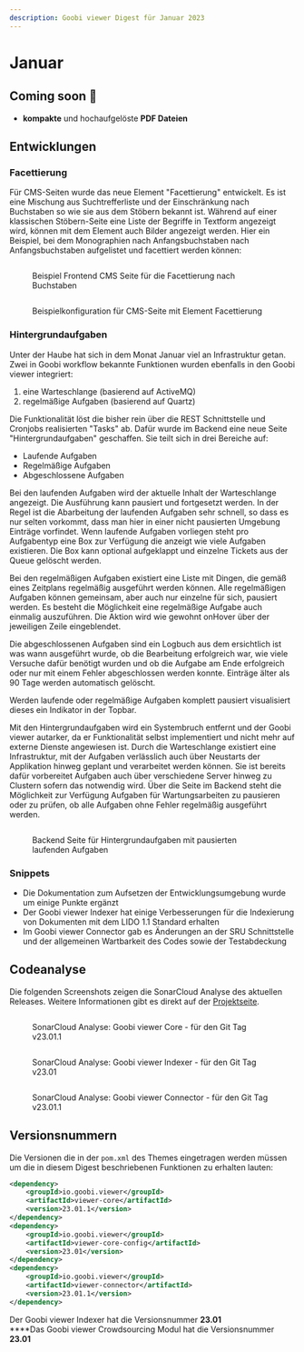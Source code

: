 ```yaml
---
description: Goobi viewer Digest für Januar 2023
---
```


# Januar

## Coming soon :rocket:

* **kompakte** und hochaufgelöste **PDF Dateien**

## Entwicklungen

### Facettierung

Für CMS-Seiten wurde das neue Element "Facettierung" entwickelt. Es ist eine Mischung aus Suchtrefferliste und der Einschränkung nach Buchstaben so wie sie aus dem Stöbern bekannt ist. Während auf einer klassischen Stöbern-Seite eine Liste der Begriffe in Textform angezeigt wird, können mit dem Element auch Bilder angezeigt werden. Hier ein Beispiel, bei dem Monographien nach Anfangsbuchstaben nach Anfangsbuchstaben aufgelistet und facettiert werden können:

<figure><img src="../.gitbook/assets/23.01_DE_faceting-by-letter.png" alt=""><figcaption><p>Beispiel Frontend CMS Seite für die Facettierung nach Buchstaben</p></figcaption></figure>

<figure><img src="../.gitbook/assets/23.01_DE_cms-backend-faceting.png" alt=""><figcaption><p>Beispielkonfiguration für CMS-Seite mit Element Facettierung</p></figcaption></figure>

### Hintergrundaufgaben

Unter der Haube hat sich in dem Monat Januar viel an Infrastruktur getan. Zwei in Goobi workflow bekannte Funktionen wurden ebenfalls in den Goobi viewer integriert:

1. eine Warteschlange (basierend auf ActiveMQ)
2. regelmäßige Aufgaben (basierend auf Quartz)

Die Funktionalität löst die bisher rein über die REST Schnittstelle und Cronjobs realisierten "Tasks" ab. Dafür wurde im Backend eine neue Seite "Hintergrundaufgaben" geschaffen. Sie teilt sich in drei Bereiche auf:

* Laufende Aufgaben
* Regelmäßige Aufgaben
* Abgeschlossene Aufgaben

Bei den laufenden Aufgaben wird der aktuelle Inhalt der Warteschlange angezeigt. Die Ausführung kann pausiert und fortgesetzt werden. In der Regel ist die Abarbeitung der laufenden Aufgaben sehr schnell, so dass es nur selten vorkommt, dass man hier in einer nicht pausierten Umgebung Einträge vorfindet. Wenn laufende Aufgaben vorliegen steht pro Aufgabentyp eine Box zur Verfügung die anzeigt wie viele Aufgaben existieren. Die Box kann optional aufgeklappt und einzelne Tickets aus der Queue gelöscht werden.

Bei den regelmäßigen Aufgaben existiert eine Liste mit Dingen, die gemäß eines Zeitplans regelmäßig ausgeführt werden können. Alle regelmäßigen Aufgaben können gemeinsam, aber auch nur einzelne für sich, pausiert werden. Es besteht die Möglichkeit eine regelmäßige Aufgabe auch einmalig auszuführen. Die Aktion wird wie gewohnt onHover über der jeweiligen Zeile eingeblendet.

Die abgeschlossenen Aufgaben sind ein Logbuch aus dem ersichtlich ist was wann ausgeführt wurde, ob die Bearbeitung erfolgreich war, wie viele Versuche dafür benötigt wurden und ob die Aufgabe am Ende erfolgreich oder nur mit einem Fehler abgeschlossen werden konnte. Einträge älter als 90 Tage werden automatisch gelöscht.

Werden laufende oder regelmäßige Aufgaben komplett pausiert visualisiert dieses ein Indikator in der Topbar.

Mit den Hintergrundaufgaben wird ein Systembruch entfernt und der Goobi viewer autarker, da er Funktionalität selbst implementiert und nicht mehr auf externe Dienste angewiesen ist. Durch die Warteschlange existiert eine Infrastruktur, mit der Aufgaben verlässlich auch über Neustarts der Applikation hinweg geplant und verarbeitet werden können. Sie ist bereits dafür vorbereitet Aufgaben auch über verschiedene Server hinweg zu Clustern sofern das notwendig wird. Über die Seite im Backend steht die Möglichkeit zur Verfügung Aufgaben für Wartungsarbeiten zu pausieren oder zu prüfen, ob alle Aufgaben ohne Fehler regelmäßig ausgeführt werden.

<figure><img src="../.gitbook/assets/23.01_DE_background-tasks.png" alt=""><figcaption><p>Backend Seite für Hintergrundaufgaben mit pausierten laufenden Aufgaben</p></figcaption></figure>

### Snippets

* Die Dokumentation zum Aufsetzen der Entwicklungsumgebung wurde um einige Punkte ergänzt
* Der Goobi viewer Indexer hat einige Verbesserungen für die Indexierung von Dokumenten mit dem LIDO 1.1 Standard erhalten
* Im Goobi viewer Connector gab es Änderungen an der SRU Schnittstelle und der allgemeinen Wartbarkeit des Codes sowie der Testabdeckung

## Codeanalyse

Die folgenden Screenshots zeigen die SonarCloud Analyse des aktuellen Releases. Weitere Informationen gibt es direkt auf der [Projektseite](https://sonarcloud.io/organizations/intranda/projects).

<figure><img src="../.gitbook/assets/23.01_sonar-core.png" alt=""><figcaption><p>SonarCloud Analyse: Goobi viewer Core - für den Git Tag v23.01.1</p></figcaption></figure>

<figure><img src="../.gitbook/assets/23.01_sonar-indexer.png" alt=""><figcaption><p>SonarCloud Analyse: Goobi viewer Indexer - für den Git Tag v23.01</p></figcaption></figure>



<figure><img src="../.gitbook/assets/23.01_sonar-connector.png" alt=""><figcaption><p>SonarCloud Analyse: Goobi viewer Connector - für den Git Tag v23.01.1</p></figcaption></figure>

## Versionsnummern

Die Versionen die in der `pom.xml` des Themes eingetragen werden müssen um die in diesem Digest beschriebenen Funktionen zu erhalten lauten:

```xml
<dependency>
    <groupId>io.goobi.viewer</groupId>
    <artifactId>viewer-core</artifactId>
    <version>23.01.1</version>
</dependency>
<dependency>
    <groupId>io.goobi.viewer</groupId>
    <artifactId>viewer-core-config</artifactId>
    <version>23.01</version>
</dependency>
<dependency>
    <groupId>io.goobi.viewer</groupId>
    <artifactId>viewer-connector</artifactId>
    <version>23.01.1</version>
</dependency>
```

Der Goobi viewer Indexer hat die Versionsnummer **23.01**\
****Das Goobi viewer Crowdsourcing Modul hat die Versionsnummer **23.01**

